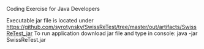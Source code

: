 Coding Exercise for Java Developers

Executable jar file is located under https://github.com/syrotynsky/SwissReTest/tree/master/out/artifacts/SwissReTest_jar
To run application download jar file and type in console:
java -jar SwissReTest.jar
